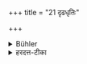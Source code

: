 +++
title = "21 दृढधृतिः"

+++

<details><summary>Bühler</summary>

21. Possessed of self-command
</details>

<details><summary>हरदत्त-टीका</summary>

## सूत्रम्
दृढधृतिः ॥ २१ ॥
### टिप्पनी
लब्धे नष्टे मृते वा धृतावेवावस्थितः स्यातू न हृष्येत् न वाविषीदेत् ॥ २१ ॥
</details>
